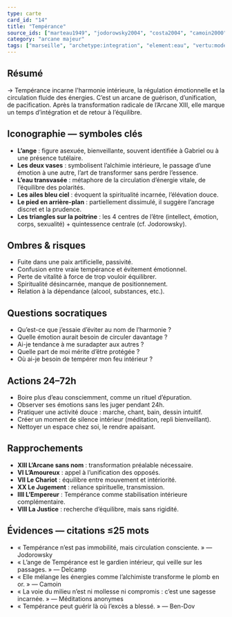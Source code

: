 ```yaml
---
type: carte
card_id: "14"
title: "Tempérance"
source_ids: ["marteau1949", "jodorowsky2004", "costa2004", "camoin2000", "bendov2011", "delcamp1993", "nadolny2005", "jung1950", "meditations_anonymes", "nichols1980"]
category: "arcane majeur"
tags: ["marseille", "archetype:integration", "element:eau", "vertu:modération", "chakra:coeur", "ange", "alchimie"]
---
```


## Résumé
→ Tempérance incarne l'harmonie intérieure, la régulation émotionnelle et la circulation fluide des énergies. C’est un arcane de guérison, d’unification, de pacification. Après la transformation radicale de l’Arcane XIII, elle marque un temps d’intégration et de retour à l’équilibre.

## Iconographie — symboles clés
- **L’ange** : figure asexuée, bienveillante, souvent identifiée à Gabriel ou à une présence tutélaire.
- **Les deux vases** : symbolisent l’alchimie intérieure, le passage d’une émotion à une autre, l’art de transformer sans perdre l’essence.
- **L’eau transvasée** : métaphore de la circulation d’énergie vitale, de l’équilibre des polarités.
- **Les ailes bleu ciel** : évoquent la spiritualité incarnée, l’élévation douce.
- **Le pied en arrière-plan** : partiellement dissimulé, il suggère l’ancrage discret et la prudence.
- **Les triangles sur la poitrine** : les 4 centres de l’être (intellect, émotion, corps, sexualité) + quintessence centrale (cf. Jodorowsky).

## Ombres & risques
- Fuite dans une paix artificielle, passivité.
- Confusion entre vraie tempérance et évitement émotionnel.
- Perte de vitalité à force de trop vouloir équilibrer.
- Spiritualité désincarnée, manque de positionnement.
- Relation à la dépendance (alcool, substances, etc.).

## Questions socratiques
- Qu’est-ce que j’essaie d’éviter au nom de l’harmonie ?
- Quelle émotion aurait besoin de circuler davantage ?
- Ai-je tendance à me suradapter aux autres ?
- Quelle part de moi mérite d’être protégée ?
- Où ai-je besoin de tempérer mon feu intérieur ?

## Actions 24–72h
- Boire plus d’eau consciemment, comme un rituel d’épuration.
- Observer ses émotions sans les juger pendant 24h.
- Pratiquer une activité douce : marche, chant, bain, dessin intuitif.
- Créer un moment de silence intérieur (méditation, repli bienveillant).
- Nettoyer un espace chez soi, le rendre apaisant.

## Rapprochements
- **XIII L’Arcane sans nom** : transformation préalable nécessaire.
- **VI L’Amoureux** : appel à l’unification des opposés.
- **VII Le Chariot** : équilibre entre mouvement et intériorité.
- **XX Le Jugement** : reliance spirituelle, transmission.
- **IIII L’Empereur** : Tempérance comme stabilisation intérieure complémentaire.
- **VIII La Justice** : recherche d’équilibre, mais sans rigidité.

## Évidences — citations ≤25 mots
- « Tempérance n’est pas immobilité, mais circulation consciente. » — Jodorowsky
- « L’ange de Tempérance est le gardien intérieur, qui veille sur les passages. » — Delcamp
- « Elle mélange les énergies comme l’alchimiste transforme le plomb en or. » — Camoin
- « La voie du milieu n’est ni mollesse ni compromis : c’est une sagesse incarnée. » — Méditations anonymes
- « Tempérance peut guérir là où l’excès a blessé. » — Ben-Dov
